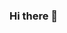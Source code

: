### Hi there 👋

<!--
**SyborgSyndicate/SyborgSyndicate** is a ✨ _special_ ✨ repository because its `README.md` (this file) appears on your GitHub profile.

.                  ‎‎‎‎‎‎‎‎```Official Syborg Syndicate```
                                "Virtual *World* Art"

💻IT Cyber Security Indonesian

Mirror : https://zone-f.org/team/137/
Website : https://syborgcate.com
Blog : https://blog.syborgcate.com
instagram : https://instagram.com/syborgsyndicate
Github : https://github.com/SyborgSyndicate
Youtube : -
Forum : https://chat.whatsapp.com/GXGOcikkJhnD4mBOjyrUc1

```We are not as great as you```
